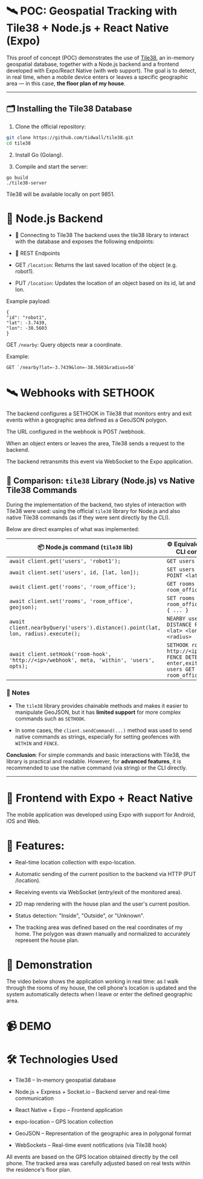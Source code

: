 # 🛰️ POC: Geospatial Tracking with Tile38 + Node.js + React Native (Expo)

This proof of concept (POC) demonstrates the use of [Tile38](https://github.com/tidwall/tile38), an in-memory geospatial database, together with a Node.js backend and a frontend developed with Expo/React Native (with web support). The goal is to detect, in real time, when a mobile device enters or leaves a specific geographic area — in this case, **the floor plan of my house**.

---

## 🗂️ Installing the Tile38 Database

1. Clone the official repository:

```bash
git clone https://github.com/tidwall/tile38.git
cd tile38
```


2. Install Go (Golang).

3. Compile and start the server:
```
go build
./tile38-server
```

Tile38 will be available locally on port 9851.

# 🧠 Node.js Backend

- 🔗 Connecting to Tile38
The backend uses the tile38 library to interact with the database and exposes the following endpoints:

- 📡 REST Endpoints

- GET `/location`: Returns the last saved location of the object (e.g. robot1).

- PUT `/location`: Updates the location of an object based on its id, lat and lon.


Example payload:
```
{
"id": "robot1",
"lat": -3.7439,
"lon": -38.5603
}
```

GET `/nearby`: Query objects near a coordinate.

Example:


```
GET `/nearby?lat=-3.7439&lon=-38.5603&radius=50`
```


# 🛰️ Webhooks with SETHOOK
The backend configures a SETHOOK in Tile38 that monitors entry and exit events within a geographic area defined as a GeoJSON polygon.

The URL configured in the webhook is POST /webhook.

When an object enters or leaves the area, Tile38 sends a request to the backend.

The backend retransmits this event via WebSocket to the Expo application.

## 🧮 Comparison: `tile38` Library (Node.js) vs Native Tile38 Commands

During the implementation of the backend, two styles of interaction with Tile38 were used: using the official `tile38` library for Node.js and also native Tile38 commands (as if they were sent directly by the CLI).

Below are direct examples of what was implemented:

| 📦 Node.js command (`tile38` lib) | ⚙️ Equivalent Tile38 CLI command |
|------------------------------------------------------------------|-----------------------------------------------|
| `await client.get('users', 'robot1');` | `GET users robot1` |
| `await client.set('users', id, [lat, lon]);` | `SET users <id> POINT <lat> <lon>` |
| `await client.get('rooms', 'room_office');` | `GET rooms room_office` |
| `await client.set('rooms', 'room_office', geojson);` | `SET rooms room_office OBJECT { ... }` |
| `await client.nearbyQuery('users').distance().point(lat, lon, radius).execute();` | `NEARBY users DISTANCE POINT <lat> <lon> <radius>` |
| `await client.setHook('room-hook', 'http://<ip>/webhook', meta, 'within', 'users', opts);` | `SETHOOK room-hook http://<ip>/webhook FENCE DETECT enter,exit WITHIN users GET rooms room_office` |

### 📌 Notes

- The `tile38` library provides chainable methods and makes it easier to manipulate GeoJSON, but it has **limited support** for more complex commands such as `SETHOOK`.

- In some cases, the `client.sendCommand(...)` method was used to send native commands as strings, especially for setting geofences with `WITHIN` and `FENCE`.

**Conclusion**: For simple commands and basic interactions with Tile38, the library is practical and readable. However, for **advanced features**, it is recommended to use the native command (via string) or the CLI directly.

---

# 📱 Frontend with Expo + React Native

The mobile application was developed using Expo with support for Android, iOS and Web.

# 🔧 Features:

- Real-time location collection with expo-location.

- Automatic sending of the current position to the backend via HTTP (PUT /location).

- Receiving events via WebSocket (entry/exit of the monitored area).

- 2D map rendering with the house plan and the user's current position.

- Status detection: "Inside", "Outside", or "Unknown".

- The tracking area was defined based on the real coordinates of my home. The polygon was drawn manually and normalized to accurately represent the house plan.

# 🧪 Demonstration
The video below shows the application working in real time: as I walk through the rooms of my house, the cell phone's location is updated and the system automatically detects when I leave or enter the defined geographic area.


# 📹 DEMO


# 🛠️ Technologies Used
- Tile38 – In-memory geospatial database

- Node.js + Express + Socket.io – Backend server and real-time communication

- React Native + Expo – Frontend application

- expo-location – GPS location collection

- GeoJSON – Representation of the geographic area in polygonal format

- WebSockets – Real-time event notifications (via Tile38 hook)

All events are based on the GPS location obtained directly by the cell phone.
The tracked area was carefully adjusted based on real tests within the residence's floor plan.
